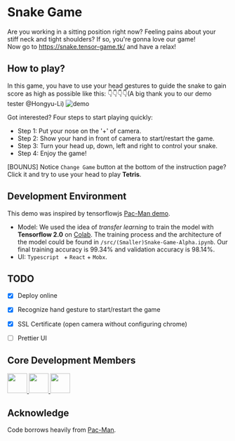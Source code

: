 # Snake Game

Are you working in a sitting position right now? Feeling pains about your stiff neck and tight shoulders? If so, you're gonna love our game! <br/>
Now go to https://snake.tensor-game.tk/ and have a relax! 


## How to play? 
In this game, you have to use your head gestures to guide the snake to gain score as high as possible like this: 👇👇👇👇(A big thank you to our demo tester @Hongyu-Li)
![demo](https://github.com/Hongyu-Li/Snake_Game/blob/master/figs/demo.gif)

Got interested? Four steps to start playing quickly:
* Step 1: Put your nose on the '+' of camera. 
* Step 2: Show your hand in front of camera to start/restart the game. 
* Step 3: Turn your head up, down, left and right to control your snake. 
* Step 4: Enjoy the game!

[BOUNUS] Notice `Change Game` button at the bottom of the instruction page? Click it and try to use your head to play **Tetris**.


## Development Environment

This demo was inspired by tensorflowjs [Pac-Man demo](https://www.tensorflow.org/js/demos/). 

* Model: We used the idea of *transfer learning* to train the model with **Tensorflow 2.0** on [Colab](https://colab.research.google.com/). The training process and the architecture of the model could be found in `/src/(Smaller)Snake-Game-Alpha.ipynb`. Our final training accuracy is 99.34% and validation accuracy is 98.14%. 
* UI: `Typescript ` + `React` + `Mobx`.  


## TODO

- [x] Deploy online

- [x] Recognize hand gesture to start/restart the game

- [x] SSL Certificate (open camera without configuring chrome)

- [ ] Prettier UI


## Core Development Members
<a href="https://github.com/TokenJan">
    <img src="https://avatars2.githubusercontent.com/u/11611658?s=400&v=4" width="45px">
</a>
<a href="https://github.com/Amuro1997">
    <img src="https://avatars0.githubusercontent.com/u/33740224?s=400&v=4" width="45px">
</a>
<a href="https://github.com/Hongyu-Li">
    <img src="https://avatars0.githubusercontent.com/u/31630932" width="45px">
</a>

## Acknowledge

Code borrows heavily from [Pac-Man](https://github.com/tensorflow/tfjs-examples/tree/master/webcam-transfer-learning).
